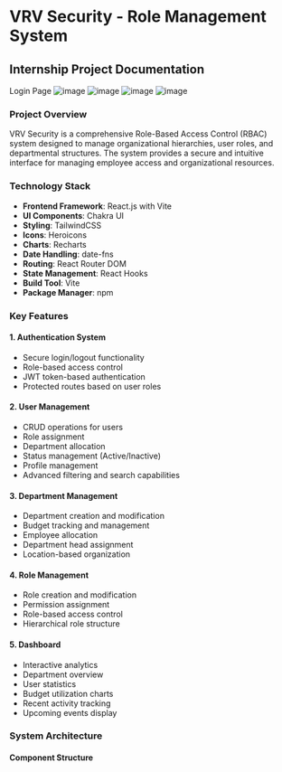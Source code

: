 # VRV Security - Role Management System
## Internship Project Documentation

Login Page
![image](https://github.com/user-attachments/assets/b44117ac-6a81-4c75-a611-5931325d3bd8)
![image](https://github.com/user-attachments/assets/b8678e47-471f-4a2f-9535-97c5dce8a1ac)
![image](https://github.com/user-attachments/assets/cbadb464-374f-4739-abf2-3507a179c4ad)
![image](https://github.com/user-attachments/assets/8681ef42-d783-4b12-9666-4e8bb33b2775)


### Project Overview
VRV Security is a comprehensive Role-Based Access Control (RBAC) system designed to manage organizational hierarchies, user roles, and departmental structures. The system provides a secure and intuitive interface for managing employee access and organizational resources.

### Technology Stack
- **Frontend Framework**: React.js with Vite
- **UI Components**: Chakra UI
- **Styling**: TailwindCSS
- **Icons**: Heroicons
- **Charts**: Recharts
- **Date Handling**: date-fns
- **Routing**: React Router DOM
- **State Management**: React Hooks
- **Build Tool**: Vite
- **Package Manager**: npm

### Key Features

#### 1. Authentication System
- Secure login/logout functionality
- Role-based access control
- JWT token-based authentication
- Protected routes based on user roles

#### 2. User Management
- CRUD operations for users
- Role assignment
- Department allocation
- Status management (Active/Inactive)
- Profile management
- Advanced filtering and search capabilities

#### 3. Department Management
- Department creation and modification
- Budget tracking and management
- Employee allocation
- Department head assignment
- Location-based organization

#### 4. Role Management
- Role creation and modification
- Permission assignment
- Role-based access control
- Hierarchical role structure

#### 5. Dashboard
- Interactive analytics
- Department overview
- User statistics
- Budget utilization charts
- Recent activity tracking
- Upcoming events display

### System Architecture

#### Component Structure 
